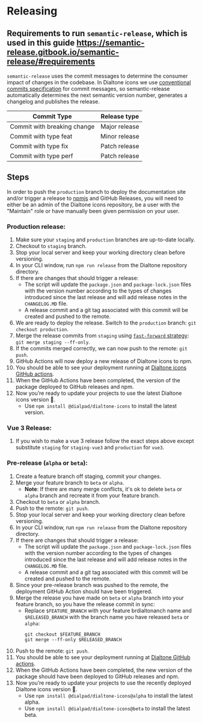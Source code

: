 # Releasing

## Requirements to run `semantic-release`, which is used in this guide https://semantic-release.gitbook.io/semantic-release/#requirements

`semantic-release` uses the commit messages to determine the consumer impact of changes in the codebase. 
In Dialtone icons we use [conventional commits specification](https://www.conventionalcommits.org/en/v1.0.0/#specification) for commit messages, so semantic-release automatically determines the next semantic version number, generates a changelog and publishes the release.

| Commit Type                 | Release type  |
|-----------------------------|:-------------:|
| Commit with breaking change | Major release |
| Commit with type feat       | Minor release |
| Commit with type fix        | Patch release |
| Commit with type perf       | Patch release |

## Steps

In order to push the `production` branch to deploy the documentation site and/or trigger a release to [npmjs](https://npmjs.com) and GitHub Releases, you will need to either be an admin of the Dialtone icons repository, be a user with the "Maintain" role or have manually been given permission on your user.

### Production release:

1. Make sure your `staging` and `production` branches are up-to-date locally.
2. Checkout to `staging` branch.
3. Stop your local server and keep your working directory clean before versioning.
4. In your CLI window, run `npm run release` from the Dialtone repository directory.
5. If there are changes that should trigger a release:
   - The script will update the `package.json` and `package-lock.json` files with the version number according to the types of changes introduced since the last release and will add release notes in the `CHANGELOG.MD` file. 
   - A release commit and a git tag associated with this commit will be created and pushed to the remote.
6. We are ready to deploy the release. Switch to the `production` branch: `git checkout production`.
7. Merge the release commits from `staging` using [`fast-forward` strategy](https://git-scm.com/docs/git-merge#Documentation/git-merge.txt---ff-only): `git merge staging --ff-only`.
8. If the commits merged correctly, we can now push to the remote: `git push`.
9. GitHub Actions will now deploy a new release of Dialtone icons to npm.
10. You should be able to see your deployment running at [Dialtone icons GitHub actions](https://github.com/dialpad/dialtone-icons/actions).
11. When the GitHub Actions have been completed, the version of the package deployed to GitHub releases and npm.
12. Now you’re ready to update your projects to use the latest Dialtone icons version 🎉.
    - Use `npm install @dialpad/dialtone-icons` to install the latest version.

### Vue 3 Release:

1. If you wish to make a vue 3 release follow the exact steps above except substitute `staging` for `staging-vue3` and `production` for `vue3`.


### Pre-release (`alpha` or `beta`):

1. Create a feature branch off staging, commit your changes.
2. Merge your feature branch to `beta` or `alpha`.
   - **Note**: If there are many merge conflicts, it's ok to delete `beta` or `alpha` branch
   and recreate it from your feature branch.
3. Checkout to `beta` or `alpha` branch.
4. Push to the remote: `git push`.
5. Stop your local server and keep your working directory clean before versioning.
6. In your CLI window, run `npm run release` from the Dialtone repository directory.
7. If there are changes that should trigger a release:
   - The script will update the `package.json` and `package-lock.json` files with the version number according to the types of changes introduced since the last release and will add release notes in the `CHANGELOG.MD` file. 
   - A release commit and a git tag associated with this commit will be created and pushed to the remote.
8. Since your pre-release branch was pushed to the remote, the deployment GitHub Action should have been triggered.
9. Merge the release you have made on `beta` or `alpha` branch into your feature branch, so you have the release commit in sync:
   - Replace `$FEATURE_BRANCH` with your feature brdialtonanch name and `$RELEASED_BRANCH` with the branch name you have released `beta` or `alpha`:
      ```
      git checkout $FEATURE_BRANCH
      git merge --ff-only $RELEASED_BRANCH
      ```
10. Push to the remote: `git push`.
11. You should be able to see your deployment running at [Dialtone GitHub actions](https://github.com/dialpad/dialtone-icons/actions).
12. When the GitHub Actions have been completed, the new version of the package should have been deployed to GitHub releases and npm.
13. Now you’re ready to update your projects to use the recently deployed Dialtone icons version 🎉.
    - Use `npm install @dialpad/dialtone-icons@alpha` to install the latest alpha. 
    - Use `npm install @dialpad/dialtone-icons@beta` to install the latest beta.

